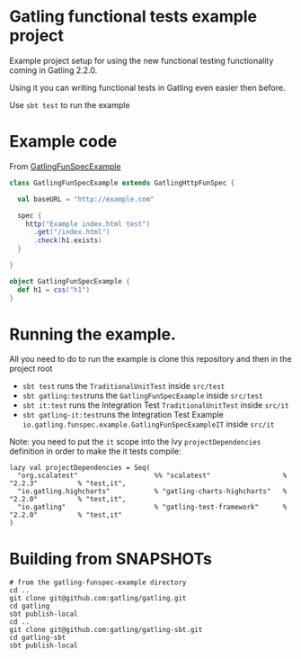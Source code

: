 # Gatling functional tests example project

Example project setup for using the new functional testing functionality coming in Gatling 2.2.0. 

Using it you can writing functional tests in Gatling even easier then before.

Use `sbt test` to run the example

# Example code

From [GatlingFunSpecExample](src/test/scala/io/gatling/funspec/example/GatlingFunSpecExample.scala)


```scala
class GatlingFunSpecExample extends GatlingHttpFunSpec {

  val baseURL = "http://example.com"

  spec {
    http("Example index.html test")
      .get("/index.html")
      .check(h1.exists)
  }

}

object GatlingFunSpecExample {
  def h1 = css("h1")
}
```

# Running the example.

All you need to do to run the example is clone this repository and then in the project root 

* `sbt test` runs the `TraditionalUnitTest` inside `src/test`
* `sbt gatling:test`runs the `GatlingFunSpecExample` inside `src/test`
* `sbt it:test` runs the Integration Test `TraditionalUnitTest` inside `src/it`
* `sbt gatling-it:test`runs the Integration Test Example `io.gatling.funspec.example.GatlingFunSpecExampleIT` inside `src/it`

Note: you need to put the `it` scope into the Ivy `projectDependencies` definition in order to make the it tests compile:

    lazy val projectDependencies = Seq(
      "org.scalatest"                   %% "scalatest"                  % "2.2.3"          % "test,it",
      "io.gatling.highcharts"           % "gatling-charts-highcharts"   % "2.2.0"          % "test,it",
      "io.gatling"                      % "gatling-test-framework"      % "2.2.0"          % "test,it"
    )

 # Building from SNAPSHOTs

    # from the gatling-funspec-example directory
    cd ..
    git clone git@github.com:gatling/gatling.git
    cd gatling
    sbt publish-local
    cd ..
    git clone git@github.com:gatling/gatling-sbt.git
    cd gatling-sbt
    sbt publish-local

